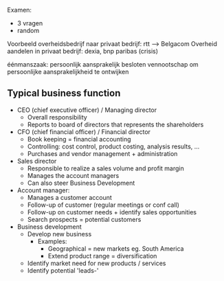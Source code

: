 Examen:
- 3 vragen 
- random

Voorbeeld overheidsbedrijf naar privaat bedrijf: rtt --> Belgacom
Overheid aandelen in privaat bedrijf: dexia, bnp paribas (crisis)

éénmanszaak: persoonlijk aansprakelijk
besloten vennootschap om persoonlijke aansprakelijkheid te ontwijken

## Typical business function

- CEO (chief executive officer) / Managing director
	- Overall responsibility
	- Reports to board of directors that represents the shareholders
- CFO (chief financial officer) / Financial director
	- Book keeping = financial accounting
	- Controlling: cost control, product costing, analysis results, ...
	- Purchases and vendor management + administration
- Sales director
	- Responsible to realize a sales volume and profit margin
	- Manages the account managers
	- Can also steer Business Development
- Account manager:
	- Manages a customer account
	- Follow-up of customer (regular meetings or conf call)
	- Follow-up on customer needs + identify sales opportunities
	- Search prospects = potential customers
- Business development
	- Develop new business
		- Examples:
			- Geographical = new markets eg. South America
			- Extend product range = diversification
	- Identify market need for new products / services
	-  Identify potential 'leads-'
